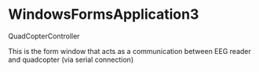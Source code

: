 WindowsFormsApplication3
========================

QuadCopterController

This is the form window that acts as a communication between EEG reader and quadcopter (via serial connection)

